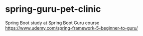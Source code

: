# spring-guru-pet-clinic
Spring Boot study at Spring Boot Guru course https://www.udemy.com/spring-framework-5-beginner-to-guru/
